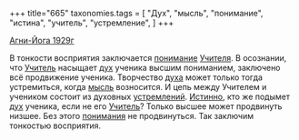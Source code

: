 +++
title="665"
taxonomies.tags = [
 "Дух",
 "мысль",
 "понимание",
 "истина",
 "учитель",
 "устремление",
]
+++

[Агни-Йога 1929г](/agni/1929)

В тонкости восприятия заключается [понимание](/tags/понимание) [Учителя](/tags/учитель). В осознании, что [Учитель](/tags/учитель) насыщает [дух](/tags/Дух) ученика высшим пониманием, заключено всё продвижение ученика. Творчество [духа](/tags/Дух) может только тогда устремиться, когда [мысль](/tags/мысль) возносится. И цепь между Учителем и учеником состоит из духовных [устремлений](/tags/устремление). [Истинно](/tags/истина), кто же подымет [дух](/tags/Дух) ученика, если не его [Учитель](/tags/учитель)? Только высшее может продвинуть низшее. Без этого [понимания](/tags/понимание) не продвинуться. Так заключим тонкостью восприятия.